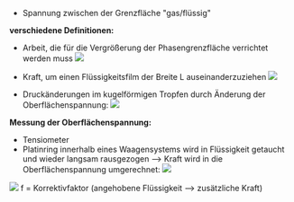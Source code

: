 - Spannung zwischen der Grenzfläche "gas/flüssig"

**verschiedene Definitionen:**
- Arbeit, die für die Vergrößerung der Phasengrenzfläche verrichtet werden muss
![](Pasted%20image%2020241022094831.png)

- Kraft, um einen Flüssigkeitsfilm der Breite L auseinanderzuziehen
![](Pasted%20image%2020241022094920.png)


- Druckänderungen im kugelförmigen Tropfen durch Änderung der Oberflächenspannung:
![](Pasted%20image%2020241022095045.png)

**Messung der Oberflächenspannung:**
- Tensiometer
- Platinring innerhalb eines Waagensystems wird in Flüssigkeit getaucht und wieder langsam rausgezogen --> Kraft wird in die Oberflächenspannung umgerechnet:
![](Pasted%20image%2020241022095314.png)

![](Pasted%20image%2020241022095301.png)
f = Korrektivfaktor (angehobene Flüssigkeit --> zusätzliche Kraft)